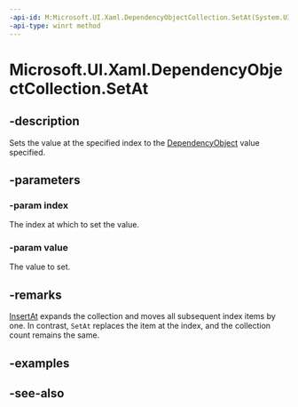 ```yaml
---
-api-id: M:Microsoft.UI.Xaml.DependencyObjectCollection.SetAt(System.UInt32,Microsoft.UI.Xaml.DependencyObject)
-api-type: winrt method
---
```


<!-- Method syntax
public void SetAt(System.UInt32 index, Microsoft.UI.Xaml.DependencyObject value)
-->

# Microsoft.UI.Xaml.DependencyObjectCollection.SetAt

## -description

Sets the value at the specified index to the [DependencyObject](dependencyobject.md) value specified.

## -parameters

### -param index

The index at which to set the value.

### -param value

The value to set.

## -remarks

[InsertAt](dependencyobjectcollection_insertat_2143893086.md) expands the collection and moves all subsequent index items by one. In contrast, `SetAt` replaces the item at the index, and the collection count remains the same.

## -examples

## -see-also
